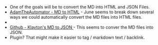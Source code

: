 - One of the goals will be to convert the MD into HTML and JSON Files.
- [AdamTheAutomator - MD to HTML](https://adamtheautomator.com/convert-markdown-to-html/) - June seems to break down several ways we could automatically convert the MD files into HTML files. 
- 
- [Github - Klayton's MD to JSON ](https://github.com/klaytonfaria/markdown-json) - This seems to conver the MD files into JSON. 
- Plugin? That might make it easier to tag / markdown text / backlink.